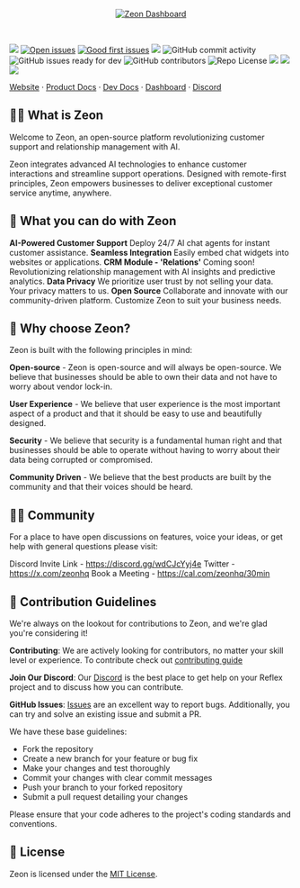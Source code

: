 <p align="center">
  <a href="https://zeonhq.com/">
    <picture>
      <source media="(prefers-color-scheme: dark)" srcset="https://zeonhq.b-cdn.net/headerimage.png">
      <source media="(prefers-color-scheme: light)" srcset="https://zeonhq.b-cdn.net/headerimage.png">
      <img src="./docs/static/img/preview-light.png" alt="Zeon Dashboard" />
    </picture>
  </a>
</p>
<br>

<p align="LEFT">
    <img src="https://img.shields.io/github/stars/zeon-hq/zeon?style=flat">
    <a href="https://github.com/zeon-hq/zeon/issues" target="_blank"><img src="https://img.shields.io/github/issues/zeon-hq/zeon?color=FEF08A" alt="Open issues"></a>
     <a href="https://github.com/zeon-hq/zeon/issues?q=is%3Aissue+is%3Aopen+label%3A%22good+first+issue%22" target="_blank"><img src="https://img.shields.io/github/issues/zeon-hq/zeon/good%20first%20issue?color=FEF08A" alt="Good first issues"></a>
    <img src="https://img.shields.io/github/v/release/zeon-hq/zeon" />
    <img src="https://img.shields.io/github/commit-activity/w/zeon-hq/zeon" alt="GitHub commit activity">
    <img src="https://img.shields.io/github/issues/zeon-hq/zeon/ready for dev" alt="GitHub issues ready for dev">
    <img alt="GitHub contributors" src="https://img.shields.io/github/contributors/zeon-hq/zeon">
    <img alt="Repo License" src="https://img.shields.io/github/license/zeon-hq/zeon">
    <a href="./CONTRIBUTING.md"><img src="https://badgen.net/badge/PRs/Welcome/green?icon=storybook"></a>
    <!-- Discord -->
    <a href="https://discord.gg/PvPxhHAX"><img src="https://img.shields.io/badge/chat-Discord-7289DA?logo=discord"></a>
    <!-- Twitter -->
    <a href="https://twitter.com/zeon-hq"><img src="https://img.shields.io/badge/Twitter-1DA1F2?logo=x&logoColor=white"></a>
</p>
<p align="LEFT"><a href="https://zeonhq.com">Website</a> · <a href="https://docs.zeonhq.com">Product Docs</a> ·  <a href="https://docs.zeonhq.com">Dev Docs</a> · <a href="https://app.zeonhq.com/">Dashboard</a> · <a href="https://discord.gg/PvPxhHAX">Discord</a>

## 🙋‍♂️ What is Zeon

Welcome to Zeon, an open-source platform revolutionizing customer support and relationship management with AI.

Zeon integrates advanced AI technologies to enhance customer interactions and streamline support operations. Designed with remote-first principles, Zeon empowers businesses to deliver exceptional customer service anytime, anywhere.

## 🚀 What you can do with Zeon

**AI-Powered Customer Support** Deploy 24/7 AI chat agents for instant customer assistance.
**Seamless Integration** Easily embed chat widgets into websites or applications.
**CRM Module - 'Relations'** Coming soon! Revolutionizing relationship management with AI insights and predictive analytics.
**Data Privacy** We prioritize user trust by not selling your data. Your privacy matters to us.
**Open Source** Collaborate and innovate with our community-driven platform. Customize Zeon to suit your business needs.

## 🤘 Why choose Zeon?

Zeon is built with the following principles in mind:

**Open-source** - Zeon is open-source and will always be open-source. We believe that businesses should be able to own their data and not have to worry about vendor lock-in.

**User Experience** - We believe that user experience is the most important aspect of a product and that it should be easy to use and beautifully designed.

**Security** - We believe that security is a fundamental human right and that businesses should be able to operate without having to worry about their data being corrupted or compromised.

**Community Driven** - We believe that the best products are built by the community and that their voices should be heard.

## 🧚‍♀️ Community

For a place to have open discussions on features, voice your ideas, or get help
with general questions please visit: 

Discord Invite Link - https://discord.gg/wdCJcYyj4e
Twitter - https://x.com/zeonhq
Book a Meeting - https://cal.com/zeonhq/30min 

## 💪 Contribution Guidelines

We're always on the lookout for contributions to Zeon, and we're glad you're considering it!

**Contributing**: We are actively looking for contributors, no matter your skill level or experience. To contribute check out [contributing guide](https://docs.zeonhq.com/contributing/)

**Join Our Discord**: Our [Discord](https://discord.gg/wdCJcYyj4e) is the best place to get help on your Reflex project and to discuss how you can contribute.

**GitHub Issues**: [Issues](https://github.com/zeon-hq/zeon/issues) are an excellent way to report bugs. Additionally, you can try and solve an existing issue and submit a PR.

We have these base guidelines:

- Fork the repository
- Create a new branch for your feature or bug fix
- Make your changes and test thoroughly
- Commit your changes with clear commit messages
- Push your branch to your forked repository
- Submit a pull request detailing your changes

Please ensure that your code adheres to the project's coding standards and conventions.

## 📄 License

Zeon is licensed under the [MIT License](https://license.com/licenses/mit/).



